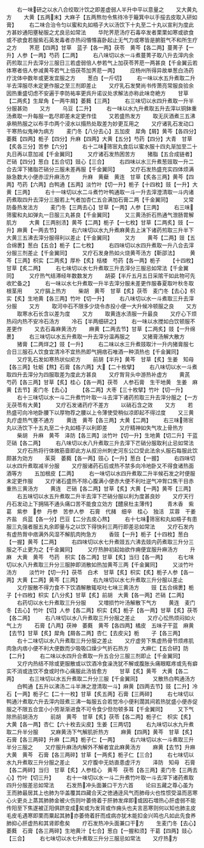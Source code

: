 <!-- { "loadSidebar": true } -->
　　右一味研之以水八合绞取汁饮之即差虚弱人半升中平以意量之
　　又大黄丸方
　　大黄【五两末】大麻子【五两熬勿令焦待冷于簸箕中以手挼去皮取入研如膏】
　　右二味合治令匀以蜜和丸如梧子大以汤饮下十丸至二十丸以宣利为度此方甚妙通阳壅秘服之尤良忌如常法
　　华陀荠苨汤疗石毒卒发者栗栗如寒或欲食或不欲食若服紫石英发毒者亦热闷惽惽喜卧起止无气力或寒皆是腑脏气不和所生疗之方
　　荠苨【四两】甘草　蓝子【各一两】茯苓　黄芩【各二两】蔓菁子【一升】人参【一两】芍药【二两】
　　右八味切以水一斗煮蔓菁子取八升去滓内余药煎取三升去滓分三服日三若虚弱倍人参若气上加茯苓荠苨一两甚良【千金翼云若体寒者倍人参减黄芩若气上倍茯苓加荠苨一两】
　　应杨州所得异故单葱白汤药疗沈体中数年或更发宜服之方
　　葱白【一斤切】
　　右一味以水五升煮取二升半去滓服尽未定更作服之至三剂即差止
　　又疗乳石发樊尚书传萧亮常服良验余因热重盛切虑不安遍于李防祐率更呉升诺议处求解法亦称此味竒絶方
　　甘草【二两炙】生犀角【一两牛屑】萎蕤【三两】
　　右三味切以水四升煮取一升半分服甚効
　　又方
　　乌豆【二升】
　　右一味以水九升煮取五升去滓以铜鉢重汤煮取一升每服一匙尽即差未定更作佳
　　又若盛热发方
　　取无灰酒煮三五沸承稍热服之以布手巾两个浸水以搨热处取差为妙更互用之
　　又疗诸乳石发动口干寒热似鬼神为病方
　　麦门冬【八分去心】五加皮　犀角【屑】黄芩【各四分】萎蕤【四两】栀子【四分】升麻【四两】大黄【五分】芍药【四分】大青　甘草【炙各三分】苦参【六分】
　　右十二味筛宻丸食后以蜜水服十四丸渐加至二十丸日再以意加减【千金翼同】
　　又疗诸石发热困苦方
　　猪脂【五合成链者】芒硝【四分】葱白【五合切】豉心【三合】
　　右四味以水三升煮葱豉取一升二合去滓下猪脂芒硝分三服未差再服【千金翼同】
　　又疗石发热盛充实四体烦满脉急数大小便赤涩升麻汤方
　　升麻　黄蘗　黄连　甘草【炙各三两】黄芩【四两】芍药【六两】白鸭通【五两】淡竹叶【切一升】栀子【十四枚】豉【一升】大黄【三两】
　　右十一味切以水二斗煮竹叶鸭通取一斗一升去滓澄清取一斗内诸药煮取四升去滓分三服若上气者加杏仁五合满加石膏二两【千金翼同】
　　又常防备热发法方
　　麦门冬【三两去心】甘草【一两】人参【三两】
　　右三味筛蜜和丸如弹丸一日服三丸甚良【千金翼同】
　　又三黄汤折石热通气泄肠胃解肌方
　　大黄【三两别渍】黄芩【二两】栀子【一七枚】甘草【二两炙】豉【一升】麻黄【一两去节】
　　右六味切以水九升煮麻黄去上沫下诸药煎取三升半下大黄三五沸去滓分服得利以差止【千金翼同】
　　又方
　　黄芩【二两】豉【五合绵褁】葱白【五合】栀子【二七枚】
　　右四味切以水四升煮取一升八合去滓分服三剂差止【千金翼同】
　　又疗石发身热如火烧黄芩汤方【靳邵法】
　　黄芩【三两】枳实【二两炙】厚朴【炙】栝楼　芍药【各一两】栀子
　　【十四枚】甘草【炙二两】
　　右七味切以水七升煮取三升去滓分三服忌如常法【千金翼同】
　　又疗热气结滞经年数数发方
　　胡荽【半斤五月五日采隂干如此物可先收贮备之】
　　右一味以水七升煮取一升半去滓分服未差更作服春夏取叶秋冬取根茎用
　　又疗膈上热方
　　柴胡　黄芩　甘草【炙】茯苓　麦门冬【去心】枳实【炙】生地黄【各三两】竹叶【切一升】
　　右八味切以水一斗煮取三升去滓分服
　　又方
　　取河中石不限多少烧令赤投小便一大升候冷顿服之良
　　又方
　　取寒水石长含以差为度
　　又方
　　取黄连水渍服一升最良
　　又疗心下烦热闷内热不安冷石汤方
　　冷石【半两细研之】
　　右一味以水搅如白饮顿服不差更作
　　又去石毒麻黄汤方
　　麻黄【二两去节】甘草【二两炙】豉【一升绵褁】
　　右三味切以水五升煮取一升去滓分温再服之
　　又猪膏汤解大散方
　　猪膏【二两烊之】豉【一升】
　　右二味以水三升煮豉取汁一升内猪膏服七合日三服石人饮食宜清冷不宜热热即气拥痞石唯酒一种湏热也【千金翼同】
　　又疗乳石发如寒热状似疟方
　　前胡【半升】黄芩　甘草【炙】生姜　知母【各三两】牡蛎【熬】石膏【各六两】大【二十枚擘】
　　右八味切以水一斗煮取四升去滓分为四服取差为度此方甚良
　　又疗胷背头中游热补虚方
　　黄芪　芍药【各三两】甘草【炙】桂心【各一两】茯苓　人参石膏　生干地黄　生姜　麻黄【去节】麦门冬【去心】
　　【各二两】大枣【三十枚擘】竹叶【切一升】
　　右十三味切以水一斗二升煮竹叶取一斗去滓下诸药煎取三升去滓分服之【一方无茯苓有大黄】
　　又疗石发诸药疗不差方
　　以硝石含之效
　　又方
　　若热盛可向冷地卧腰下以厚物荐之腰以上令薄使受稍似凉即起不得过度
　　又三黄丸疗虚热气壅不通方
　　黄连　黄芩【各三两】大黄【二两】
　　右三味筛宻丸以汤饮下十五丸至二十丸如梧子以利即差
　　又疗精神如失气攻上骨热方
　　柴胡　升麻　黄芩　泽防【各三两】淡竹叶【切一升】生地黄【切二升】干蓝　茫硝【各二两】
　　右八味切以水八升煮取三升去滓下芒硝分服取利止忌如常法
　　又疗石热将行体微筋啬即此方从叔汾州刺史河东公口受此法余乆服石每服此饮颇甚为効方
　　茱萸　萎蕤【各一两】豉心【一升】葱白【一握】
　　右四味切以水四升煮取减半分服
　　又疗服诸药石后或热不禁多向冷地卧又不得食诸热面酒等方
　　五加根皮【二两】
　　右一味切以水四升煮取二升半候石发之时便服未定更作服
　　又疗诸石盛热不除心腹满小便赤大便不利吐逆气冲胷口焦干目赤重热三黄汤方
　　黄连　芒硝【各二两】甘草【炙】大黄【一两】黄芩【三两】
　　右五味切以水五升煮取二升半去滓下芒硝分服以利为度甚良妙
　　又疗天行丹石发动上下拥隔不通头痛口苦不能食立効方【醴泉杜主薄传】
　　青木香　紫葛　紫参　参　丹参　苦参人参　石膏　代赭　细辛　桂心　独活　苁蓉　干姜　齐盐　呉蓝【各一分】巴豆【二分去皮心熬】
　　右十七味筛宻和丸如梧子有患服三丸强者服五丸余即量与之以饮下得快利三两行即差忌如常法
　　又疗石发内有虚热胷中痞满外风湿不解肌肉拘急方
　　香豉【一升】栀子【十四枚】葱白【一握】黄芩【二两】
　　右四味切以水七升煮豉五六沸去豉内药煮取三升分三服之不止更为之【千金翼同】
　　又疗热肿初起始欲作痈便宜服升麻汤方
　　升麻　大黄　黄芩　芍药　枳实【各二两】甘草【炙】当归【各一两】
　　右七味切以水八升煮取三升分三服肿即消散如热加黄芩三两【千金翼同】
　　又淡竹叶汤方
　　淡竹叶【切一升】茯苓　白术　甘草【炙】枳实【炙】栀子人参【各一两】大黄【二两】黄芩【三两】
　　右九味切以水七升煮取三升分服以差止
　　又疗服散不得力食不下饮酒解散辄呕吐七味三黄汤方
　　豉【五合绵褁】栀子【十四枚】枳实【八分炙】甘草【炙】前胡　大黄【各一两】芒硝【二两】
　　右药切以水七升煮取三升分服
　　又増损竹叶汤解散下气方
　　黄连　麦门冬【去心】竹叶【切】人参【各二两】枳实【炙】栀子【各一两】甘草【炙】茯苓【各二两】
　　右八味切以水八升煮取三升分服之差止
　　又疗心忪热烦闷如火气上方
　　石膏【八两】茯神　萎蕤　黄芩【各四两】橘皮　五味子干蓝　麻黄【去节】甘草【炙】犀角【屑各二两】杏仁【去皮尖】栀
　　子【各三两】
　　右十二味切以水八升煮取三升分服之差止
　　又疗虚劳下焦虚热骨节烦疼肌肉急内痞小便不利大便数而少吸吸口燥少气折石热方
　　大麻仁【五合研】防【二升】
　　右二味以水四升合煮取一升五合分三服三剂即止【千金翼同】
　　又疗内热结不除或更服散或以饮酒冷食澡洗犹不解或腹胀头痛眼眶疼或先有癖实不消或连饮不食或时作心痛服此汤皆愈方
　　甘草【炙】黄芩　大黄【各二两】
　　右三味切以水五升煮取二升分三服【千金翼同】
　　又散热白鸭通汤方
　　白鸭通【五升以沸汤二斗半淋之澄清取一斗】麻黄【四两去节】豉【二升】冷石【一两】栀子仁【二十一枚】甘草【炙五两】石膏【三两碎】
　　右七味切以鸭通汁煮取六升去滓内豉煮三沸一每服五合若觉冷小便利濶其间若热犹盛小便赤促服之不限五合宜小小劳渐渐进食不可令食少但勿顿多耳【千金翼同】
　　又下气除热前胡汤方
　　前胡　黄芩　甘草【炙】茯苓【各二两】栀子仁　枳实【炙】大黄【各一两】杏仁【六十枚去尖皮】生姜【三两切】
　　右九味切以水九升煮取二升半分服
　　又麻黄汤下气解肌折热方
　　麻黄【四两】黄芩　甘草【炙】石膏【各三两碎】升麻【二两】栀子仁【一两】
　　右六味切以水一斗煮取三升半分三服之
　　又疗服升麻汤内解外不解者宜此麻黄汤方
　　麻黄【去节】升麻　大黄　黄芩　石膏【各三两碎】甘草【一两炙】栀子仁【三合】
　　右七味切以水九升煮取三升分服之差止
　　又疗腹中无妨直患虚汗方
　　泽防　知母　石膏【各二两碎】当归　甘草【炙】人参桂心　黄芩　茯苓【各三两】麦门冬【三两去心】竹叶【切三升】
　　右十一味切以水一斗二升煮竹叶取一斗去滓下诸药煮取四升分服差忌如常法
　　石发热冲头面兼口干方六首
　　论曰五藏之尊心虽为王而肺最居其上也肺为华盖覆其四藏合天之徳通逹风气而肺母火也性惯受温而恶寒心火更炎上蒸其肺肺金被火伤则叶萎倚着于肝肺发痒即或因石増热心肝虚弱不能传阳至下焦遂被正阳俱跻变成矣或为发背或作痈头也夫言恶寒则何以知也肺主皮毛皮毛遇寒即栗而粟起其肺亦萎倚着肝而成病亦犹木能扣金兴鸣也凡如此先食养肺抑心肝虚热和其肾即愈矣
　　疗石发热冲头面兼口干方
　　生麦门冬【去心】萎蕤　石膏【各三两碎】生地黄汁【七合】葱白【一握和须】干葛【四两】豉心【三合】
　　右七味切以水七升煮取三升分三服忌如常法
　　又疗热方
